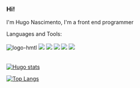 ### Hi!
I'm Hugo Nascimento, I'm a front end programmer
<br>

Languages and Tools: 
<br>
<br>
<img src="https://img.shields.io/badge/HTML5-E34F26?style=for-the-badge&logo=html5&logoColor=white" alt="logo-hmtl"/>  <img src="https://img.shields.io/badge/CSS3-1572B6?style=for-the-badge&logo=css3&logoColor=white"/> <img src="https://img.shields.io/badge/JavaScript-F7DF1E?style=for-the-badge&logo=javascript&logoColor=black"/>	 <img src="https://img.shields.io/badge/React-20232A?style=for-the-badge&logo=react&logoColor=61DAFB"/> <img src="https://img.shields.io/badge/Node.js-43853D?style=for-the-badge&logo=node.js&logoColor=white"/> <img src="https://img.shields.io/badge/TypeScript-007ACC?style=for-the-badge&logo=typescript&logoColor=white"/>
<br>
<br>
<br>
[![Hugo stats](https://github-readme-stats.vercel.app/api?username=hugonsl)](https://github.com/anuraghazra/github-readme-stats)

[![Top Langs](https://github-readme-stats.vercel.app/api/top-langs/?username=hugonsl)](https://github.com/anuraghazra/github-readme-stats)



